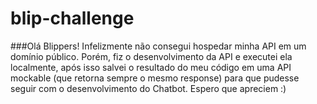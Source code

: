 # blip-challenge
###Olá Blippers!
Infelizmente não consegui hospedar minha API em um domínio público. Porém, fiz o desenvolvimento da API e executei ela localmente, após isso salvei o resultado do meu código em uma API mockable (que retorna sempre o mesmo response) para que pudesse seguir com o desenvolvimento do Chatbot. Espero que apreciem :)
